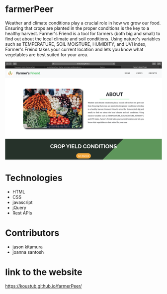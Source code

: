 # farmerPeer

Weather and climate conditions play a crucial role in how we grow our food. Ensuring that crops are planted in the proper conditions is the key to a healthy harvest. Farmer's Friend is a tool for farmers (both big and small) to find out about the local climate and soil conditions. Using nature's variables such as TEMPERATURE, SOIL MOISTURE, HUMIDITY, and UVI index, Farmer's Freind takes your current location and lets you know what vegetables are best suited for your area.

![](https://github.com/koustub/farmerPeer/blob/master/Screen%20Shot%202020-05-29%20at%2012.01.56%20PM.png)

# Technologies 

- HTML
- CSS
- javascript 
- jQuery
- Rest APIs

# Contributors

- jason kitamura
- joanna santosh
# link to the website
https://koustub.github.io/farmerPeer/
